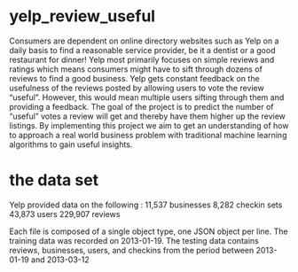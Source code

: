 # yelp_review_useful
Consumers are dependent on online directory websites such as Yelp on a daily basis to find a reasonable service provider, be it a dentist or a good restaurant for dinner! Yelp most primarily focuses on simple reviews and ratings which means consumers might have to sift through dozens of reviews to find a good business. Yelp gets constant feedback on the  usefulness of the reviews posted by allowing users to vote the review “useful”. However, this would mean multiple users sifting through them and providing a feedback. The goal of the project is to predict the number of “useful” votes a review will get and thereby have them higher up the review listings. By implementing this project we aim to get an understanding of how to approach a real world business problem with traditional machine learning algorithms to gain useful insights.

# the data set
Yelp provided data on the following :
11,537 businesses 
8,282 checkin sets
43,873 users
229,907 reviews

Each file is composed of a single object type, one JSON object per line. The training data was recorded on 2013-01-19. The testing data contains reviews, businesses, users, and checkins from the period between 2013-01-19 and 2013-03-12


